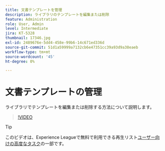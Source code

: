 ```yaml
---
title: 文書テンプレートを管理
description: ライブラリのテンプレートを編集または削除
feature: Administration
role: User, Admin
level: Intermediate
jira: KT-5328
thumbnail: 17346.jpg
exl-id: 2489676e-5dd4-458e-99b6-14c671ed336d
source-git-commit: 51d1a59999a7132cb6e47351cc39a93d9a38eaeb
workflow-type: tm+mt
source-wordcount: '45'
ht-degree: 0%

---
```


# 文書テンプレートの管理

ライブラリでテンプレートを編集または削除する方法について説明します。

>[!VIDEO](https://video.tv.adobe.com/v/342567?quality=12&learn=on&hidetitle=true)

>[!TIP]
>
>このビデオは、Experience Leagueで無料で利用できる再生リスト[ユーザー向けの高度なタスク](https://experienceleague.adobe.com/en/playlists/acrobat-sign-perform-advanced-tasks-business-users)の一部です。